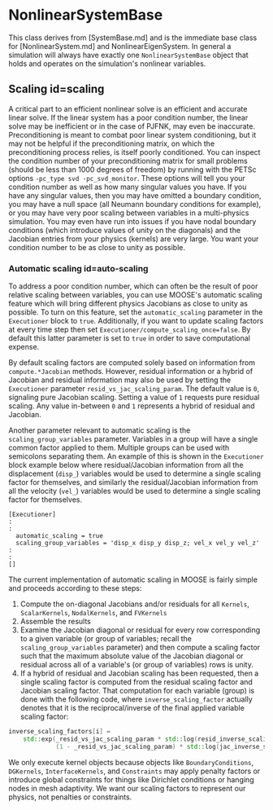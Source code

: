 # NonlinearSystemBase

This class derives from [SystemBase.md] and is the immediate base class for
[NonlinearSystem.md] and NonlinearEigenSystem. In general a simulation will
always have exactly one `NonlinearSystemBase` object that holds and operates on
the simulation's nonlinear variables.

## Scaling id=scaling

A critical part to an efficient nonlinear solve is an efficient and accurate
linear solve. If the linear system has a poor condition number, the linear solve
may be inefficient or in the case of PJFNK, may even be
inaccurate. Preconditioning is meant to combat poor linear system conditioning,
but it may not be helpful if the preconditioning matrix, on which the
preconditioning process relies, is itself poorly conditioned. You can inspect
the condition number of your preconditioning matrix for small problems (should be less
than 1000 degrees of freedom) by running with the PETSc options `-pc_type svd
-pc_svd_monitor`. These options will tell you your condition number as well as how many singular
values you have. If you have any singular values, then you may have omitted a boundary condition,
you may have a null space (all Neumann boundary conditions for example), or you may have very poor
scaling between variables in a multi-physics simulation. You may even have run into issues if you
have nodal boundary conditions (which introduce values of unity on the diagonals) and the Jacobian
entries from your physics (kernels) are very large. You want your condition number to be as close to
unity as possible.

### Automatic scaling id=auto-scaling

To address a poor condition number, which can often be the result of poor relative scaling between variables, you
can use MOOSE's automatic scaling feature which will bring different physics Jacobians as close to
unity as possible. To turn on this feature, set the `automatic_scaling`
parameter in the `Executioner` block to `true`. Additionally, if you want to update scaling factors
at every time step then set `Executioner/compute_scaling_once=false`. By default this latter
parameter is set to `true` in order to save computational expense.

By default scaling factors are computed solely based on information from
`compute.*Jacobian` methods. However, residual information or a hybrid of
Jacobian and residual information may also be used by setting the `Executioner`
parameter `resid_vs_jac_scaling_param`. The default value is `0`, signaling pure
Jacobian scaling. Setting a value of `1` requests pure residual scaling. Any
value in-between `0` and `1` represents a hybrid of residual and Jacobian.

Another parameter relevant to automatic scaling is the `scaling_group_variables`
parameter. Variables in a group will have a
single common factor applied to them. Multiple groups can be used with
semicolons separating them. An example of this is shown in the `Executioner`
block example below where residual/Jacobian information from all the
displacement (`disp_`) variables would be used to determine a single scaling
factor for themselves, and similarly the residual/Jacobian information from all
the velocity (`vel_`) variables would be used to determine a single scaling
factor for themselves.

```
[Executioner]
:
:
  automatic_scaling = true
  scaling_group_variables = 'disp_x disp_y disp_z; vel_x vel_y vel_z'
:
:
[]
```

The current implementation of automatic scaling in MOOSE is fairly simple and
proceeds according to these steps:

1. Compute the on-diagonal Jacobians and/or residuals for all `Kernels`, `ScalarKernels`,
   `NodalKernels`, and `FVKernels`
2. Assemble the results
3. Examine the Jacobian diagonal or residual for every row corresponding to a
   given variable (or group of variables; recall the `scaling_group_variables`
   parameter) and then compute a scaling factor such that the maximum absolute
   value of the Jacobian diagonal or residual across all of a variable's (or
   group of variables) rows is unity.
4. If a hybrid of residual and Jacobian scaling has been requested, then a
   single scaling factor is computed from the residual scaling factor and
   Jacobian scaling factor. That computation for each variable (group) is done
   with the following code, where `inverse_scaling_factor` actually denotes that
   it is the reciprocal/inverse of the final applied variable scaling factor:

```c++
inverse_scaling_factors[i] =
    std::exp(_resid_vs_jac_scaling_param * std::log(resid_inverse_scaling_factors[i]) +
             (1 - _resid_vs_jac_scaling_param) * std::log(jac_inverse_scaling_factors[i]));
```


We only execute kernel objects because objects like `BoundaryConditions`,
`DGKernels`, `InterfaceKernels`, and `Constraints` may apply penalty factors or
introduce global constraints for things like Dirichlet conditions or hanging
nodes in mesh adaptivity. We want our scaling factors to represent our physics,
not penalties or constraints.
